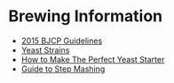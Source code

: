 # Brewing Information

 * [2015 BJCP Guidelines](https://www.bjcp.org/docs/2015_Guidelines_Beer.pdf)
 * [Yeast Strains](http://www.mrmalty.com/yeast.htm)
 * [How to Make The Perfect Yeast Starter](https://www.brewcabin.com/yeast-starter/)
 * [Guide to Step Mashing](http://counterbrew.blogspot.com/2016/10/a-beer-geek-guide-to-step-mashing-even.html?m=1)
